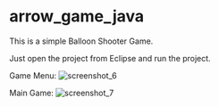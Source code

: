 # arrow_game_java
This is a simple Balloon Shooter Game.

Just open the project from Eclipse and run the project.

Game Menu:
![screenshot_6](https://user-images.githubusercontent.com/32593287/37985597-fb3fae62-321a-11e8-8060-31fe7e02428b.png)

Main Game:
![screenshot_7](https://user-images.githubusercontent.com/32593287/37985609-08810ed6-321b-11e8-8fbd-632e1694e87d.png)
